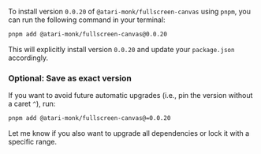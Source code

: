 To install version `0.0.20` of `@atari-monk/fullscreen-canvas` using `pnpm`, you can run the following command in your terminal:

```bash
pnpm add @atari-monk/fullscreen-canvas@0.0.20
```

This will explicitly install version `0.0.20` and update your `package.json` accordingly.

### Optional: Save as exact version

If you want to avoid future automatic upgrades (i.e., pin the version without a caret `^`), run:

```bash
pnpm add @atari-monk/fullscreen-canvas@=0.0.20
```

Let me know if you also want to upgrade all dependencies or lock it with a specific range.
